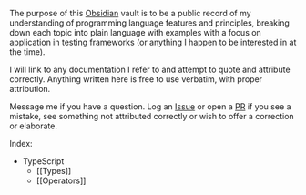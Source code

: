 The purpose of this [Obsidian](https://obsidian.md/) vault is to be a public record of my understanding of programming language features and principles, breaking down each topic into plain language with examples with a focus on application in testing frameworks (or anything I happen to be interested in at the time).

I will link to any documentation I refer to and attempt to quote and attribute correctly. Anything written here is free to use verbatim, with proper attribution. 

Message me if you have a question. Log an [Issue](https://github.com/theRamenWithin/Obsidian-Public-Programming/issues) or open a [PR](https://github.com/theRamenWithin/Obsidian-Public-Programming/pulls) if you see a mistake, see something not attributed correctly or wish to offer a correction or elaborate.

Index: 
* TypeScript
  * [[Types]]
  * [[Operators]]